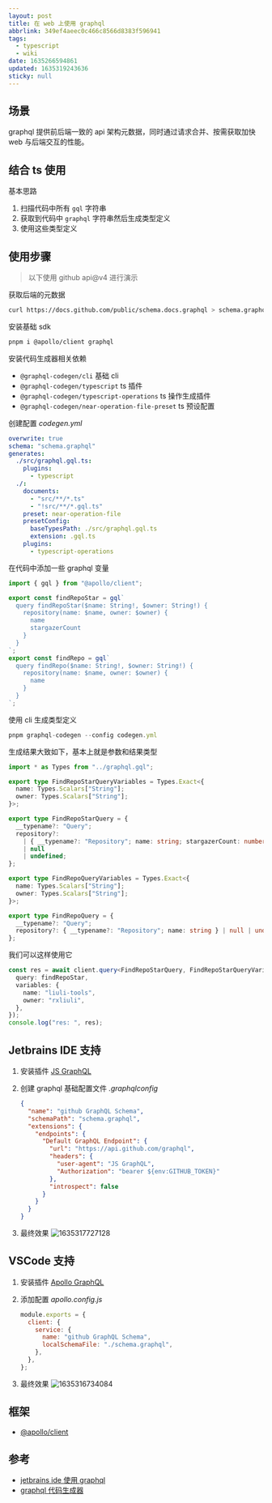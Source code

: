 ```yaml
---
layout: post
title: 在 web 上使用 graphql
abbrlink: 349ef4aeec0c466c8566d8383f596941
tags:
  - typescript
  - wiki
date: 1635266594861
updated: 1635319243636
sticky: null
---
```


## 场景

graphql 提供前后端一致的 api 架构元数据，同时通过请求合并、按需获取加快 web 与后端交互的性能。

## 结合 ts 使用

基本思路

1.  扫描代码中所有 `gql` 字符串
1.  获取到代码中 `graphql` 字符串然后生成类型定义
1.  使用这些类型定义

## 使用步骤

> 以下使用 github api\@v4 进行演示

获取后端的元数据

```sh
curl https://docs.github.com/public/schema.docs.graphql > schema.graphql
```

安装基础 sdk

```sh
pnpm i @apollo/client graphql
```

安装代码生成器相关依赖

- `@graphql-codegen/cli` 基础 cli
- `@graphql-codegen/typescript` ts 插件
- `@graphql-codegen/typescript-operations` ts 操作生成插件
- `@graphql-codegen/near-operation-file-preset` ts 预设配置

创建配置 _codegen.yml_

```yml
overwrite: true
schema: "schema.graphql"
generates:
  ./src/graphql.gql.ts:
    plugins:
      - typescript
  ./:
    documents:
      - "src/**/*.ts"
      - "!src/**/*.gql.ts"
    preset: near-operation-file
    presetConfig:
      baseTypesPath: ./src/graphql.gql.ts
      extension: .gql.ts
    plugins:
      - typescript-operations
```

在代码中添加一些 graphql 变量

```ts
import { gql } from "@apollo/client";

export const findRepoStar = gql`
  query findRepoStar($name: String!, $owner: String!) {
    repository(name: $name, owner: $owner) {
      name
      stargazerCount
    }
  }
`;
export const findRepo = gql`
  query findRepo($name: String!, $owner: String!) {
    repository(name: $name, owner: $owner) {
      name
    }
  }
`;
```

使用 cli 生成类型定义

```ts
pnpm graphql-codegen --config codegen.yml
```

生成结果大致如下，基本上就是参数和结果类型

```ts
import * as Types from "../graphql.gql";

export type FindRepoStarQueryVariables = Types.Exact<{
  name: Types.Scalars["String"];
  owner: Types.Scalars["String"];
}>;

export type FindRepoStarQuery = {
  __typename?: "Query";
  repository?:
    | { __typename?: "Repository"; name: string; stargazerCount: number }
    | null
    | undefined;
};

export type FindRepoQueryVariables = Types.Exact<{
  name: Types.Scalars["String"];
  owner: Types.Scalars["String"];
}>;

export type FindRepoQuery = {
  __typename?: "Query";
  repository?: { __typename?: "Repository"; name: string } | null | undefined;
};
```

我们可以这样使用它

```ts
const res = await client.query<FindRepoStarQuery, FindRepoStarQueryVariables>({
  query: findRepoStar,
  variables: {
    name: "liuli-tools",
    owner: "rxliuli",
  },
});
console.log("res: ", res);
```

## Jetbrains IDE 支持

1.  安装插件 [JS GraphQL](https://plugins.jetbrains.com/plugin/8097)

1.  创建 graphql 基础配置文件 _.graphqlconfig_

    ```json
    {
      "name": "github GraphQL Schema",
      "schemaPath": "schema.graphql",
      "extensions": {
        "endpoints": {
          "Default GraphQL Endpoint": {
            "url": "https://api.github.com/graphql",
            "headers": {
              "user-agent": "JS GraphQL",
              "Authorization": "bearer ${env:GITHUB_TOKEN}"
            },
            "introspect": false
          }
        }
      }
    }
    ```

1.  最终效果
    ![1635317727128](/resource/994d6f1aee71444b983d982bf216fd1c.png)

## VSCode 支持

1.  安装插件 [Apollo GraphQL](https://marketplace.visualstudio.com/items?itemName=apollographql.vscode-apollo)

1.  添加配置 _apollo.config.js_

    ```js
    module.exports = {
      client: {
        service: {
          name: "github GraphQL Schema",
          localSchemaFile: "./schema.graphql",
        },
      },
    };
    ```

1.  最终效果
    ![1635316734084](/resource/6dd72b1c51114beebd38ba4f65ca4976.png)

## 框架

- [@apollo/client](https://www.apollographql.com/docs/react/get-started/)

## 参考

- [jetbrains ide 使用 graphql](https://jimkyndemeyer.github.io/js-graphql-intellij-plugin/)
- [graphql 代码生成器](https://www.graphql-code-generator.com/)
